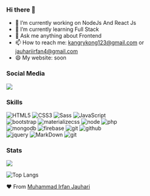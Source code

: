 ### Hi there 👋

- 🔭 I’m currently working on NodeJs And React Js
- 🌱 I’m currently learning Full Stack
- 💬 Ask me anything about Frontend
- 📫 How to reach me: kangrykong123@gmail.com or jauhariirfan4@gmail.com
- 😄 My website: soon

### Social Media

<a href="https://www.instagram.com/ir.fan__j/"><img src="https://img.shields.io/badge/instagram%20@ir.fan__j-F6D55C?style=for-the-badge&logo=instagram&logoColor=white"/></a>

### Skills

![HTML5](https://img.shields.io/badge/html%205-grey?style=for-the-badge&logo=html5&logoColor=white&labelColor=F6D55C)
![CSS3](https://img.shields.io/badge/css%203-grey?style=for-the-badge&logo=css3&logoColor=white&labelColor=F6D55C)
![Sass](https://img.shields.io/badge/sass-grey?style=for-the-badge&logo=sass&logoColor=white&labelColor=F6D55C)
![JavaScript](https://img.shields.io/badge/-JavaScript-grey?style=for-the-badge&logo=javascript&logoColor=white&labelColor=F6D55C)
<br>
![bootstrap](https://img.shields.io/badge/-bootstrap-grey?style=for-the-badge&logo=bootstrap&logoColor=white&labelColor=F6D55C)
![materializecss](https://img.shields.io/badge/Materialize%20css-grey?style=for-the-badge&logo=google&logoColor=white&labelColor=F6D55C)
![node](https://img.shields.io/badge/-node-grey?style=for-the-badge&logo=node.js&logoColor=white&labelColor=F6D55C)
![php](https://img.shields.io/badge/-php-grey?style=for-the-badge&logo=php&logoColor=white&labelColor=F6D55C)
<br>
![mongodb](https://img.shields.io/badge/-mongodb-grey?style=for-the-badge&logo=mongodb&logoColor=white&labelColor=F6D55C)
![firebase](https://img.shields.io/badge/-firebase-grey?style=for-the-badge&logo=firebase&logoColor=white&labelColor=F6D55C)
![git](https://img.shields.io/badge/-git-grey?style=for-the-badge&logo=git&logoColor=white&labelColor=F6D55C)
![github](https://img.shields.io/badge/-github-grey?style=for-the-badge&logo=github&logoColor=white&labelColor=F6D55C)
<br>
![jquery](https://img.shields.io/badge/-jquery-grey?style=for-the-badge&logo=jquery&logoColor=white&labelColor=F6D55C)
![MarkDown](https://img.shields.io/badge/-Markdown-grey?style=for-the-badge&logo=Markdown&logoColor=white&labelColor=F6D55C)
![git](https://img.shields.io/badge/-git-grey?style=for-the-badge&logo=git&logoColor=white&labelColor=F6D55C)

### Stats

<img src="https://github-readme-stats-sigma-five.vercel.app/api?username=jauhari-i&show_icons=true&theme=radical&title_color=F6D55C&text_color=fff&icon_color=F6D55C">

![Top Langs](https://github-readme-stats-sigma-five.vercel.app/api/top-langs/?username=jauhari-i&layout=compact&theme=radical&title_color=F6D55C&text_color=fff)

:heart: From [Muhammad Irfan Jauhari](https://github.com/jauhari-i)
